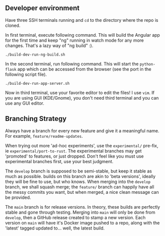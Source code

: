 ## Developer environment

Have three SSH terminals running and `cd` to the directory where the repo is cloned.

In first terminal, execute following command.
This will build the Angular app for the first time and keep "ng" running in watch mode for any more changes.
That's a lazy way of "ng build" :).
```
./build-dev-run-ng-build.sh
```

In the second terminal, run following command.
This will start the `python-flask` app which can be accessed from the browser (see the port in the following script file).
```
./build-dev-run-app-server.sh
```

Now in third terminal, use your favorite editor to edit the files! I use `vim`. If you are using GUI (KDE/Gnome), you don't need third terminal and you can use any GUI editor.

## Branching Strategy

Always have a branch for every new feature and give it a meaningful name.
For example, `feature/readme-updates`.

When trying out more 'ad-hoc experiments', use the `experimental/` pre-fix, ie `experimental/port-to-rust`.
The experimental branches may get 'promoted' to features, or just dropped.
Don't feel like you must use experimental branches first, use your best judgment.

The `develop` branch is supposed to be semi-stable, but keep it stable as much as possible.
builds on this branch are akin to 'beta versions', ideally they will be fine to use, but who knows.
When merging into the `develop` branch, we shall squash merge; 
the `feature/` branch can happily have all the messy commits you want, but when merged, a nice clean message can be provided.

The `main` branch is for release versions.
In theory, these builds are perfectly stable and gone through testing.
Merging into `main` will only be done from `develop`, then a GitHub release created to stamp a new version.
Each version on `main` will have it's Docker image pushed to a repo, along with the 'latest' tagged updated to... well, the latest build.

